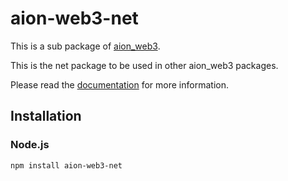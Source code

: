# aion-web3-net

This is a sub package of [aion_web3][repo].

This is the net package to be used in other aion_web3 packages.

Please read the [documentation](https://docs.aion.network/docs/web3) for more information.

## Installation

### Node.js

```bash
npm install aion-web3-net
```

[repo]: https://github.com/aionnetwork/aion_web3




